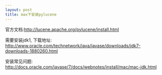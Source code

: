```yaml
---
layout: post
title: max下安装pylucene
---
```


官方文档:<http://lucene.apache.org/pylucene/install.html>

需要安装jdk1, 下载地址: <http://www.oracle.com/technetwork/java/javase/downloads/jdk7-downloads-1880260.html>

安装常见问题: <http://docs.oracle.com/javase/7/docs/webnotes/install/mac/mac-jdk.html>

